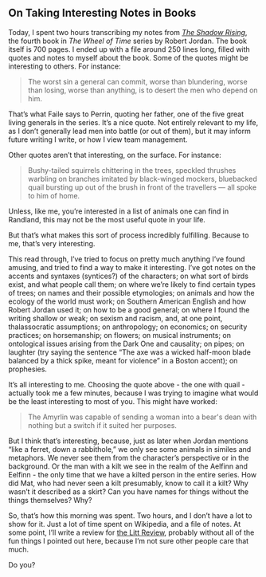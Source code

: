 ## On Taking Interesting Notes in Books

Today, I spent two hours transcribing my notes from [_The Shadow Rising_](https://en.wikipedia.org/wiki/The_Shadow_Rising), the fourth book in _The Wheel of Time_ series by Robert Jordan. The book itself is 700 pages. I ended up with a file around 250 lines long, filled with quotes and notes to myself about the book. Some of the quotes might be interesting to others. For instance:  
  
> The worst sin a general can commit, worse than blundering, worse than losing, worse than anything, is to desert the men who depend on him.

That’s what Faile says to Perrin, quoting her father, one of the five great living generals in the series. It’s a nice quote. Not entirely relevant to my life, as I don’t generally lead men into battle (or out of them), but it may inform future writing I write, or how I view team management.  
  
Other quotes aren’t that interesting, on the surface. For instance:   
  
> Bushy-tailed squirrels chittering in the trees, speckled thrushes warbling on branches imitated by black-winged mockers, bluebacked quail bursting up out of the brush in front of the travellers — all spoke to him of home.

Unless, like me, you’re interested in a list of animals one can find in Randland, this may not be the most useful quote in your life.   
  
But that’s what makes this sort of process incredibly fulfilling. Because to me, that’s very interesting. 

This read through, I’ve tried to focus on pretty much anything I’ve found amusing, and tried to find a way to make it interesting. I’ve got notes on the accents and syntaxes (syntices?) of the characters; on what sort of birds exist, and what people call them; on where we’re likely to find certain types of trees; on names and their possible etymologies; on animals and how the ecology of the world must work; on Southern American English and how Robert Jordan used it; on how to be a good general; on where I found the writing shallow or weak; on sexism and racism, and, at one point, thalassocratic assumptions; on anthropology; on economics; on security practices; on horsemanship; on flowers; on musical instruments; on ontological issues arising from the Dark One and causality; on pipes; on laughter (try saying the sentence “The axe was a wicked half-moon blade balanced by a thick spike, meant for violence” in a Boston accent); on prophesies. 

It’s all interesting to me. Choosing the quote above - the one with quail - actually took me a few minutes, because I was trying to imagine what would be the least interesting to most of you. This might have worked:  
  
> The Amyrlin was capable of sending a woman into a bear's dean with nothing but a switch if it suited her purposes.

But I think that’s interesting, because, just as later when Jordan mentions “like a ferret, down a rabbithole,” we only see some animals in similes and metaphors. We never see them from the character’s perspective or in the background. Or the man with a kilt we see in the realm of the Aelfinn and Eelfinn - the only time that we have a kilted person in the entire series. How did Mat, who had never seen a kilt presumably, know to call it a kilt? Why wasn’t it described as a skirt? Can you have names for things without the things themselves? Why?

So, that’s how this morning was spent. Two hours, and I don’t have a lot to show for it. Just a lot of time spent on Wikipedia, and a file of notes. At some point, I’ll write a review for [the Litt Review](https://burntfen.com/the-litt-review/), probably without all of the fun things I pointed out here, because I’m not sure other people care that much. 

Do you?